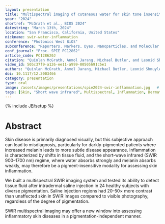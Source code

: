```yaml
---
layout: presentation
title: "Multispectral imaging of cutaneous water for skin tone insensitive inflammation assessment"
year: "2024"
shortref: "McGrath et al., BIOS 2024"
datestring: "March 13th, 2024"
location: "San Francisco, California, United States"
nickname: swir-water-inflammation
conference: "Photonics West BiOS"
subconference: "Reporters, Markers, Dyes, Nanoparticles, and Molecular Probes for Biomedical Applications XV"
conf_journal: "Proc. SPIE PC12862"
article_code: PC128620J
citation: "Quinlan McGrath, Anmol Jarang, Michael Butler, and Leonid Shmuylovich, “Multispectral imaging of cutaneous water for skin tone insensitive inflammation assessment (Conference Presentation),” Proc. SPIE PC12862, Reporters, Markers, Dyes, Nanoparticles, and Molecular Probes for Biomedical Applications XV, PC128620J (13 March 2024); https://doi.org/10.1117/12.3003466"
video_id: 50bc37f9-a126-ee11-a999-00505691c5e1
authors: "Quinlan McGrath, Anmol Jarang, Michael Butler, Leonid Shmuylovich"
doi: 10.1117/12.3003466
category: presentation
type: oral
image: /assets/images/presentations/spie2024-swir-inflammation.jpg   # update path/filename if needed
tags: [Skin, "Short wave infrared", Multispectral, Inflammation, Dermatology, "Skin disease", Reflectance, Edema, Imaging, "Tissue optics"]
---
```


{% include JB/setup %}

# Abstract

Skin disease is primarily diagnosed visually, but this subjective approach can lead to misdiagnosis, particularly for darkly-pigmented patients where increased melanin leads to more subtle disease appearance. Inflammation is characterized by shifts in tissue fluid, and the short-wave infrared (SWIR 900–1700 nm) regime, where water absorbs strongly and melanin absorbs weakly, may therefore be a pigment-insensitive modality for assessing skin inflammation.

We built a multispectral SWIR imaging system and tested its ability to detect tissue fluid after intradermal saline injection in 24 healthy subjects with diverse pigmentation. Saline injection regions had 20–50× more contrast than unaffected skin in SWIR images compared to visible photography, regardless of the degree of pigmentation.

SWIR multispectral imaging may offer a new window into assessing inflammatory skin diseases in a pigmentation-independent manner.
